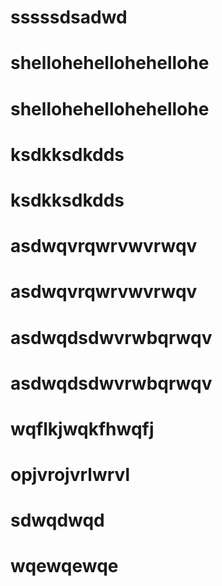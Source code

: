 # sssssdsadwd
# shellohehellohehellohe
# shellohehellohehellohe
# ksdkksdkdds
# ksdkksdkdds
# asdwqvrqwrvwvrwqv
# asdwqvrqwrvwvrwqv
# asdwqdsdwvrwbqrwqv
# asdwqdsdwvrwbqrwqv
# wqflkjwqkfhwqfj
# opjvrojvrlwrvl
# sdwqdwqd
# wqewqewqe
